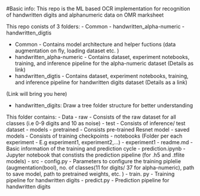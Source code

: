 #Basic info:
This repo is the ML based OCR implementation for recognition of handwritten digits and alphanumeric data on OMR marksheet 


This repo conists of 3 folders:
    - Common
    - handwritten_alpha-numeric
    - handwritten_digtis


- Common - Contains model architecture and helper fuctions (data augmentation on fly, loading dataset etc. )
- handwritten_alpha-numeric - Contains dataset, experiment notebooks, training, and inference pipeline for the alpha-numeric dataset (Details as link)
- handwritten_digtis - Contains dataset, experiment notebooks, training, and inference pipeline for  handwritten digits dataset (Details as a link)


(Link will bring you here)
- handwritten_digits:
Draw a tree folder structure for better understanding

This folder contains:
    - Data
        - raw - Consists of the raw dataset for all classes (i.e 0-9 digits and 10 as noise)
        - test - Consists of inference/ test dataset
    - models 
        - pretrained - Consists pre-trained Resnet model
        - saved models - Consists of training checkpoints
    - notebooks
        (Folder per each experiment - E.g experiment1, experiment2,...)
        - experiment1
            - readme.md - Basic information of the training and prediction cycle
            - prediction.ipynb - Jupyter notebook that constists the prediction pipeline (for .h5 and .tflite models)
    - src
        - config.py - Parameters to configure the training piplelie (augmentation(bool), no. of classes(11 for digits/ 37 for alpha-numeric), path to save model, path to pretrained weights, etc. )
        - train. py - Training pipeline for handwritten digits
        - predict.py - Prediction pipeline for handwritten digits